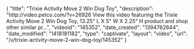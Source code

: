 {
    "title": "Trixie Activity Move 2 Win Dog Toy",
    "description": "http:\/\/video.petco.com\/?v=26926 View this video featuring the Trixie Activity Move 2 Win Dog Toy, 13.25\" L X 5\" W X 2.25\" H product and shop other similar pr...",
    "videoid": "145352",
    "date_created": "1394762644",
    "date_modified": "1418181182",
    "type": "captivate",
    "layout": "video",
    "url": "\/v\/trixie-activity-move-2-win-dog-toy\/145352"
}
